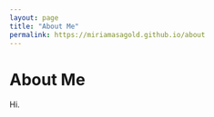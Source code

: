 ```yaml
---
layout: page
title: "About Me"
permalink: https://miriamasagold.github.io/about
---
```


# About Me

Hi.
